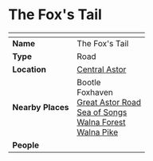 # The Fox's Tail

| []() | |
| --- | --- |
| **Name** | The Fox's Tail |
| **Type** | Road |
| **Location** | [Central Astor](../regions/central-astor.md) |
| **Nearby Places** | Bootle<br>Foxhaven<br>[Great Astor Road](great-astor-road.md)<br>[Sea of Songs](../seas/sea-of-songs.md)<br>[Walna Forest](../forests/walna-forest.md)<br>[Walna Pike](../mountains/walna-pike.md) |
| **People** | |

